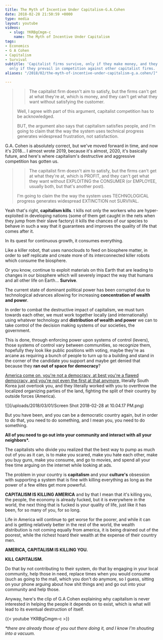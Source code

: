 ```yaml
---
title: The Myth of Incentive Under Capitalism-G.A.Cohen
date: 2018-02-28 21:50:59 +0000
type: media
layout: youtube
videos:
  - slug: YKRBgCmgm-c
    name: The Myth of Incentive Under Capitalism
tags:
- Economics
- G A Cohen
- Capitalism
- Survival
subtitle: 'Capitalist firms survive, only if they make money, and they make money
  only if they prevail in competition against other capitalist firms. '
aliases: "/2018/02/the-myth-of-incentive-under-capitalism-g.a.cohen/]"

---
```

> > The capitalist firm doesn't aim to satisfy, but the firms can't get at what they're at, which is money, and they can't get what they want without satisfying the customer.
>
> Well, I agree with part of this argument, capitalist competition has to be acknowledged.
>
> BUT, the argument also says that capitalism satisfies people, and I'm going to claim that the way the system uses technical progress generates widespread frustration, not satisfaction.

G.A. Cohen is absolutely correct, but we've moved forward in time, and now it's 2018... I almost wrote 2019, because it's almost, 2020, it's basically future, and here's where capitalism's destructive and aggressive competition has gotten us.

> > The capitalist firm doesn't aim to satisfy, but the firms can't get at what they're at, which is PROFIT, and they can't get what they want without EXPLOITING the CONSUMER (or EMPLOYEE, usually both, but that's another post).
>
> I'm going to claim the the way the system uses TECHNOLOGICAL progress generates widespread EXTINCTION not SURVIVAL.

Yeah that's right, **capitalism kills**. t kills not only the workers who are hyper-exploited in developing nations (some of them get caught in the nets when they jump from their slave factory) it kills the chances of our species to behave in such a way that it guarantees and improves the quality of life that comes after it.

In its quest for continuous growth, it consumes everything.

Like a killer robot, that uses nanoclouds to feed on biosphere matter, in order to self replicate and create more of its interconnected killer robots which consume the biosphere.

Or you know, continue to exploit materials on this Earth that are leading to changes in our biosphere which will severely impact the way that humans and all other life on Earth... **Survive**.

The current state of dominant political power has been corrupted due to technological advances allowing for increasing **concentration of wealth and power**.

In order to combat the destructive impact of capitalism, we must turn towards each other, we must work together locally (and internationally) using whatever technology and **distribution of wealth and power** we can to take control of the decision making systems of our societies, the government.

This is done, through enforcing power upon systems of control (levers), those systems of control vary between communities, so recognize them, hopefully they look like public positions with voting, maybe they're as arcane as requiring a bunch of people to turn up to a building and stand in the corner of the candidate you support and maybe get denied that because they **ran out of space for democracy**?

[America come on, you're not a democracy, at best you're a flawed democracy, and you're not even the first at that anymore,](https://en.wikipedia.org/wiki/Democracy_Index#Democracy_Index_by_country_(2017) "America is a Flawed Democracy") literally South Korea just overtook you, and they literally worked with you to overthrow the localized organizing parties of the land, fighting the split of their country by outside forces (America).

![](/uploads/2018/03/01/Screen Shot 2018-02-28 at 10.04.17 PM.png)

But you have been, and you can be a democratic country again, but in order to do that, you need to do something, and I mean you, you need to do something.

**All of you need to go out into your community and interact with all your neighbors\*.**

The capitalists who divide you realized that the best way to pump as much out of you as it can, is to make you scared, make you hate each other, make you buy guns, make you consume, and go to movies, and spend all your free time arguing on the internet while looking at ads.

The problem in your country is **capitalism** and your **culture's** obsession with supporting a system that is fine with killing everything as long as the power of a few elites get more powerful.

**CAPITALISM IS KILLING AMERICA** and by that I mean that it's killing you, the people, the economy is already fucked, but it is everywhere in the world, the next thing that is fucked is your quality of life, just like it has been, for so many of you, for so long.

Life in America will continue to get worse for the poorer, and while it can and is getting relatively better in the rest of the world, the wealth distribution is not coming equally from america, it is being drained out of the poorest, while the richest hoard their wealth at the expense of their country men.

**AMERICA, CAPITALISM IS KILLING YOU.**

**KILL CAPITALISM.**

Do that by not contributing to their system, do that by engaging in your local community, help those in need, replace times when you would consume (such as going to the mall, which you don't do anymore, so I guess, sitting on your phone arguing about how shit things are) and go out into your community and help those.

Anyway, here's the clip of G.A Cohen explaining why capitalism is never interested in helping the people it depends on to exist, which is what will lead to its eventual destruction of itself.

{{< youtube YKRBgCmgm-c >}}

_\*there are already those of you out there doing it, and I know I'm shouting into a vacuum._
